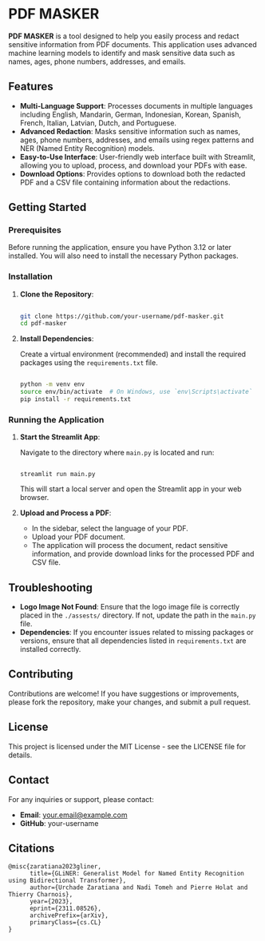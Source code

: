 # PDF MASKER



**PDF MASKER** is a tool designed to help you easily process and redact sensitive information from PDF documents. This application uses advanced machine learning models to identify and mask sensitive data such as names, ages, phone numbers, addresses, and emails.

## Features

- **Multi-Language Support**: Processes documents in multiple languages including English, Mandarin, German, Indonesian, Korean, Spanish, French, Italian, Latvian, Dutch, and Portuguese.
- **Advanced Redaction**: Masks sensitive information such as names, ages, phone numbers, addresses, and emails using regex patterns and NER (Named Entity Recognition) models.
- **Easy-to-Use Interface**: User-friendly web interface built with Streamlit, allowing you to upload, process, and download your PDFs with ease.
- **Download Options**: Provides options to download both the redacted PDF and a CSV file containing information about the redactions.

## Getting Started

### Prerequisites

Before running the application, ensure you have Python 3.12 or later installed. You will also need to install the necessary Python packages.

### Installation

1. **Clone the Repository**:
    
    ```bash
  
    git clone https://github.com/your-username/pdf-masker.git
    cd pdf-masker
    
    ```
    
2. **Install Dependencies**:
    
    Create a virtual environment (recommended) and install the required packages using the `requirements.txt` file.
    
    ```bash
 
    python -m venv env
    source env/bin/activate  # On Windows, use `env\Scripts\activate`
    pip install -r requirements.txt
    
    ```
    

### Running the Application

1. **Start the Streamlit App**:
    
    Navigate to the directory where `main.py` is located and run:
    
    ```arduino

    streamlit run main.py
    
    ```
    
    This will start a local server and open the Streamlit app in your web browser.
    
2. **Upload and Process a PDF**:
    - In the sidebar, select the language of your PDF.
    - Upload your PDF document.
    - The application will process the document, redact sensitive information, and provide download links for the processed PDF and CSV file.

## Troubleshooting

- **Logo Image Not Found**: Ensure that the logo image file is correctly placed in the `./assests/` directory. If not, update the path in the `main.py` file.
- **Dependencies**: If you encounter issues related to missing packages or versions, ensure that all dependencies listed in `requirements.txt` are installed correctly.

## Contributing

Contributions are welcome! If you have suggestions or improvements, please fork the repository, make your changes, and submit a pull request.

## License

This project is licensed under the MIT License - see the LICENSE file for details.

## Contact

For any inquiries or support, please contact:

- **Email**: your.email@example.com
- **GitHub**: your-username

## Citations

```
@misc{zaratiana2023gliner,
      title={GLiNER: Generalist Model for Named Entity Recognition using Bidirectional Transformer},
      author={Urchade Zaratiana and Nadi Tomeh and Pierre Holat and Thierry Charnois},
      year={2023},
      eprint={2311.08526},
      archivePrefix={arXiv},
      primaryClass={cs.CL}
}
```
